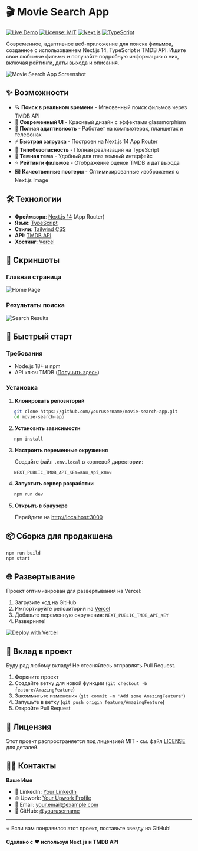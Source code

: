# 🎬 Movie Search App

[![Live Demo](https://img.shields.io/badge/demo-online-green.svg)](https://your-app-url.vercel.app)
[![License: MIT](https://img.shields.io/badge/License-MIT-yellow.svg)](https://opensource.org/licenses/MIT)
[![Next.js](https://img.shields.io/badge/Next.js-14-black)](https://nextjs.org/)
[![TypeScript](https://img.shields.io/badge/TypeScript-5-blue)](https://www.typescriptlang.org/)

Современное, адаптивное веб-приложение для поиска фильмов, созданное с использованием Next.js 14, TypeScript и TMDB API. Ищите свои любимые фильмы и получайте подробную информацию о них, включая рейтинги, даты выхода и описания.

![Movie Search App Screenshot](./screenshots/home-page.png)

## ✨ Возможности

- 🔍 **Поиск в реальном времени** - Мгновенный поиск фильмов через TMDB API
- 🎨 **Современный UI** - Красивый дизайн с эффектами glassmorphism
- 📱 **Полная адаптивность** - Работает на компьютерах, планшетах и телефонах
- ⚡ **Быстрая загрузка** - Построен на Next.js 14 App Router
- 🎯 **Типобезопасность** - Полная реализация на TypeScript
- 🌙 **Темная тема** - Удобный для глаз темный интерфейс
- ⭐ **Рейтинги фильмов** - Отображение оценок TMDB и дат выхода
- 🖼️ **Качественные постеры** - Оптимизированные изображения с Next.js Image

## 🛠️ Технологии

- **Фреймворк**: [Next.js 14](https://nextjs.org/) (App Router)
- **Язык**: [TypeScript](https://www.typescriptlang.org/)
- **Стили**: [Tailwind CSS](https://tailwindcss.com/)
- **API**: [TMDB API](https://www.themoviedb.org/documentation/api)
- **Хостинг**: [Vercel](https://vercel.com/)

## 📸 Скриншоты

### Главная страница
![Home Page](./screenshots/home-page.png)

### Результаты поиска
![Search Results](./screenshots/search-result.png)

## 🚀 Быстрый старт

### Требования

- Node.js 18+ и npm
- API ключ TMDB ([Получить здесь](https://www.themoviedb.org/settings/api))

### Установка

1. **Клонировать репозиторий**
```bash
   git clone https://github.com/yourusername/movie-search-app.git
   cd movie-search-app
```

2. **Установить зависимости**
```bash
   npm install
```

3. **Настроить переменные окружения**
   
   Создайте файл `.env.local` в корневой директории:
```
   NEXT_PUBLIC_TMDB_API_KEY=ваш_api_ключ
```

4. **Запустить сервер разработки**
```bash
   npm run dev
```

5. **Открыть в браузере**
   
   Перейдите на [http://localhost:3000](http://localhost:3000)

## 📦 Сборка для продакшена
```bash
npm run build
npm start
```

## 🌐 Развертывание

Проект оптимизирован для развертывания на Vercel:

1. Загрузите код на GitHub
2. Импортируйте репозиторий на [Vercel](https://vercel.com)
3. Добавьте переменную окружения: `NEXT_PUBLIC_TMDB_API_KEY`
4. Разверните!

[![Deploy with Vercel](https://vercel.com/button)](https://vercel.com/new/clone?repository-url=https://github.com/yourusername/movie-search-app)

## 🤝 Вклад в проект

Буду рад любому вкладу! Не стесняйтесь отправлять Pull Request.

1. Форкните проект
2. Создайте ветку для новой функции (`git checkout -b feature/AmazingFeature`)
3. Закоммитьте изменения (`git commit -m 'Add some AmazingFeature'`)
4. Запушьте в ветку (`git push origin feature/AmazingFeature`)
5. Откройте Pull Request

## 📄 Лицензия

Этот проект распространяется под лицензией MIT - см. файл [LICENSE](LICENSE) для деталей.

## 👨‍💻 Контакты

**Ваше Имя**

- 💼 LinkedIn: [Your LinkedIn](https://linkedin.com/in/yourprofile)
- 🌐 Upwork: [Your Upwork Profile](https://upwork.com/freelancers/yourprofile)
- 📧 Email: your.email@example.com
- 🐙 GitHub: [@yourusername](https://github.com/yourusername)

---

⭐ Если вам понравился этот проект, поставьте звезду на GitHub!

**Сделано с ❤️ используя Next.js и TMDB API**
